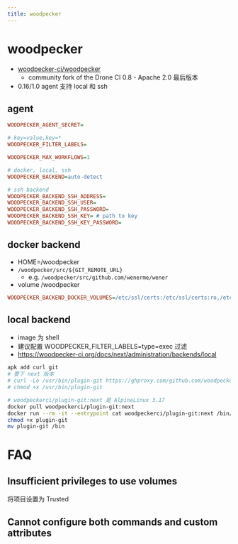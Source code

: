 ```yaml
---
title: woodpecker
---
```


# woodpecker

- [woodpecker-ci/woodpecker](https://github.com/woodpecker-ci/woodpecker)
  - community fork of the Drone CI 0.8 - Apache 2.0 最后版本
- 0.16/1.0 agent 支持 local 和 ssh

## agent

```ini
WOODPECKER_AGENT_SECRET=

# key=value,key=*
WOODPECKER_FILTER_LABELS=

WOODPECKER_MAX_WORKFLOWS=1

# docker, local, ssh
WOODPECKER_BACKEND=auto-detect

# ssh backend
WOODPECKER_BACKEND_SSH_ADDRESS=
WOODPECKER_BACKEND_SSH_USER=
WOODPECKER_BACKEND_SSH_PASSWORD=
WOODPECKER_BACKEND_SSH_KEY= # path to key
WOODPECKER_BACKEND_SSH_KEY_PASSWORD=
```

## docker backend

- HOME=/woodpecker
- `/woodpecker/src/${GIT_REMOTE_URL}`
  - e.g. `/woodpecker/src/github.com/wenerme/wener`
- volume /woodpecker

```ini
WOODPECKER_BACKEND_DOCKER_VOLUMES=/etc/ssl/certs:/etc/ssl/certs:ro,/etc/timezone:/etc/timezone
```

## local backend

- image 为 shell
- 建议配置 WOODPECKER_FILTER_LABELS=type=exec 过滤
- https://woodpecker-ci.org/docs/next/administration/backends/local

```bash
apk add curl git
# 要下 next 版本
# curl -Lo /usr/bin/plugin-git https://ghproxy.com/github.com/woodpecker-ci/plugin-git/releases/download/v2.0.3/linux-amd64_plugin-git
# chmod +x /usr/bin/plugin-git

# woodpeckerci/plugin-git:next 是 AlpineLinux 3.17
docker pull woodpeckerci/plugin-git:next
docker run --rm -it --entrypoint cat woodpeckerci/plugin-git:next /bin/plugin-git > plugin-git
chmod +x plugin-git
mv plugin-git /bin
```

# FAQ

## Insufficient privileges to use volumes

将项目设置为 Trusted

## Cannot configure both commands and custom attributes
